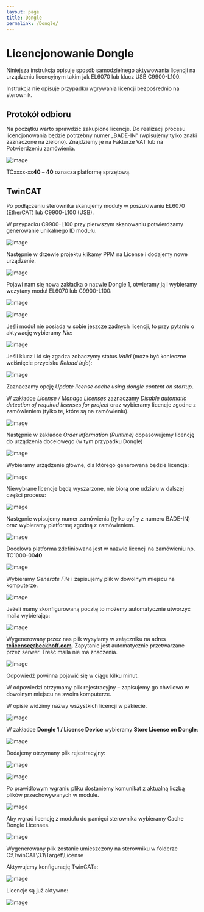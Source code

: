 ```yaml
---
layout: page
title: Dongle
permalink: /Dongle/
---
```


# Licencjonowanie Dongle

Niniejsza instrukcja opisuje sposób samodzielnego aktywowania licencji na urządzeniu licencyjnym takim jak EL6070 lub klucz USB C9900-L100.

Instrukcja nie opisuje przypadku wgrywania licencji bezpośrednio na sterownik.

## Protokół odbioru

Na początku warto sprawdzić zakupione licencje. Do realizacji procesu licencjonowania będzie potrzebny numer „BADE-IN” (wpisujemy tylko znaki zaznaczone na zielono). Znajdziemy je na Fakturze VAT lub na Potwierdzeniu zamówienia.

![image](https://github.com/BA-PL/Licencjonowanie/assets/155453679/1d917be7-0304-400f-84cf-11c6403938ec)


TCxxxx-xx**40** – **40** oznacza platformę sprzętową.

## TwinCAT

Po podłączeniu sterownika skanujemy moduły w poszukiwaniu EL6070 (EtherCAT) lub C9900-L100 (USB).

W przypadku C9900-L100 przy pierwszym skanowaniu potwierdzamy generowanie unikalnego ID modułu.

![image](https://github.com/BA-PL/Licencjonowanie/assets/155453679/65c0e270-d86f-4e14-9a43-921e379a2e14)

Następnie w drzewie projektu klikamy PPM na License i dodajemy nowe urządzenie.

![image](https://github.com/BA-PL/Licencjonowanie/assets/155453679/a3d8922e-49ce-4e1c-a282-6a497549a0ca)

Pojawi nam się nowa zakładka o nazwie Dongle 1, otwieramy ją i wybieramy wczytany moduł EL6070 lub C9900-L100:

![image](https://github.com/BA-PL/Licencjonowanie/assets/155453679/81ffe3f4-c020-4761-a8ed-66aa89c434cb)

![image](https://github.com/BA-PL/Licencjonowanie/assets/155453679/4b9ddc08-6621-4145-9dae-4bded45620f5)

Jeśli moduł nie posiada w sobie jeszcze żadnych licencji, to przy pytaniu o aktywację wybieramy *Nie*:

![image](https://github.com/BA-PL/Licencjonowanie/assets/155453679/369a646c-02a1-41fc-9044-d325b84076b7)

Jeśli klucz i id się zgadza zobaczymy status *Valid* (może być konieczne wciśnięcie przycisku *Reload Info*):

![image](https://github.com/BA-PL/Licencjonowanie/assets/155453679/de689eb0-9c26-4498-b0f4-2179186137fd)

Zaznaczamy opcję *Update license cache using dongle content on startup*.

W zakładce *License / Manage Licenses* zaznaczamy *Disable automatic detection of required licenses for project* oraz wybieramy licencje zgodne z zamówieniem (tylko te, które są na zamówieniu).

![image](https://github.com/BA-PL/Licencjonowanie/assets/155453679/7ffb5261-c446-4091-a818-3d3b4ade6154)

Następnie w zakładce *Order information (Runtime)* dopasowujemy licencję do urządzenia docelowego (w tym przypadku Dongle) 

![image](https://github.com/BA-PL/Licencjonowanie/assets/155453679/bf478e20-cb8d-410b-bc28-b6748104bebd)


Wybieramy urządzenie główne, dla którego generowana będzie licencja:

![image](https://github.com/BA-PL/Licencjonowanie/assets/155453679/076560d1-8510-496f-8091-e24454b728c3)

Niewybrane licencje będą wyszarzone, nie biorą one udziału w dalszej części procesu:

![image](https://github.com/BA-PL/Licencjonowanie/assets/155453679/a9e9bfbc-a28d-450a-93fa-a3627c96f18d)

Następnie wpisujemy numer zamówienia (tylko cyfry z numeru BADE-IN) oraz wybieramy platformę zgodną z zamówieniem.

![image](https://github.com/BA-PL/Licencjonowanie/assets/155453679/7d2a314d-88c4-457b-850e-be73e5a42957)

Docelowa platforma zdefiniowana jest w nazwie licencji na zamówieniu np. TC1000-00**40**

![image](https://github.com/BA-PL/Licencjonowanie/assets/155453679/43525c82-a101-447d-a62d-a5d61fea78d6)

Wybieramy *Generate File* i zapisujemy plik w dowolnym miejscu na komputerze.

![image](https://github.com/BA-PL/Licencjonowanie/assets/155453679/11c5e323-be39-42df-91f3-5911feceef5a)


Jeżeli mamy skonfigurowaną pocztę to możemy automatycznie utworzyć maila wybierając:

![image](https://github.com/BA-PL/Licencjonowanie/assets/155453679/40fd062b-ec3f-4c56-b096-ad1221f5b7e5)

Wygenerowany przez nas plik wysyłamy w załączniku na adres **tclicense@beckhoff.com**. Zapytanie jest automatycznie przetwarzane przez serwer. Treść maila nie ma znaczenia.  

![image](https://github.com/BA-PL/Licencjonowanie/assets/155453679/08a1957f-8da1-4d22-84e8-4361374eeca3)

Odpowiedź powinna pojawić się w ciągu kilku minut.

W odpowiedzi otrzymamy plik rejestracyjny – zapisujemy go chwilowo w dowolnym miejscu na swoim komputerze.

W opisie widzimy nazwy wszystkich licencji w pakiecie.

![image](https://github.com/BA-PL/Licencjonowanie/assets/155453679/74576fe2-e246-40c0-b2b5-5846fd122564)

W zakładce **Dongle 1 / License Device** wybieramy **Store License on Dongle**:

![image](https://github.com/BA-PL/Licencjonowanie/assets/155453679/04e14882-4f51-49eb-b1dc-4cc965c631af)

Dodajemy otrzymany plik rejestracyjny:

![image](https://github.com/BA-PL/Licencjonowanie/assets/155453679/1c0cc080-2bf4-4422-984d-3cc0e5162fc3)

![image](https://github.com/BA-PL/Licencjonowanie/assets/155453679/04c3a425-842b-46b3-aced-c90a1a4c05f1)

Po prawidłowym wgraniu pliku dostaniemy komunikat z aktualną liczbą plików przechowywanych w module.

![image](https://github.com/BA-PL/Licencjonowanie/assets/155453679/e50e71c4-894c-47a6-be35-2f344f9d0d27)

Aby wgrać licencję z modułu do pamięci sterownika wybieramy Cache Dongle Licenses.

![image](https://github.com/BA-PL/Licencjonowanie/assets/155453679/c1bf3daa-1468-4b17-b8e4-c2c9cc603185)

Wygenerowany plik zostanie umieszczony na sterowniku w folderze C:\TwinCAT\3.1\Target\License

Aktywujemy konfigurację TwinCATa:

![image](https://github.com/BA-PL/Licencjonowanie/assets/155453679/9dea9360-7c1c-4cda-a18e-e10a7cdbe3e4)

Licencje są już aktywne:

![image](https://github.com/BA-PL/Licencjonowanie/assets/155453679/795b434a-0d94-49d8-9969-151f1ed998d0)











